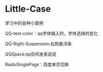 # Little-Case
学习中的各种小案例

QQ-text-color：qq字体输入时，字体选择的变化

QQ-Right-Suspension:右侧悬浮条

QQSpace:qq空间发表说说

BaiduSinglePage：百度单页切换
